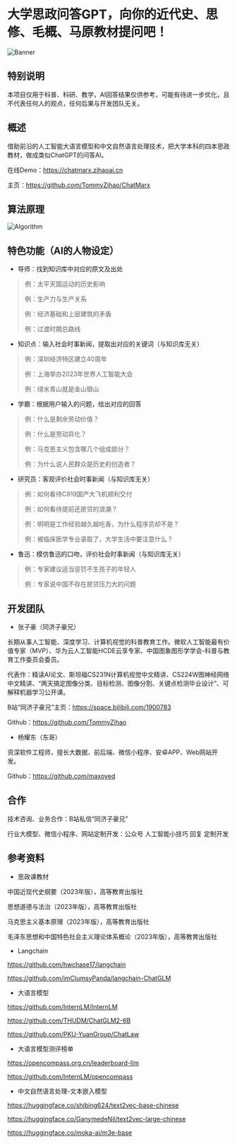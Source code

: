 # 大学思政问答GPT，向你的近代史、思修、毛概、马原教材提问吧！

![Banner](https://zihao-download.obs.cn-east-3.myhuaweicloud.com/20230715-charmarx/banner2.png)

## 特别说明

本项目仅用于科普、科研、教学，AI回答结果仅供参考，可能有待进一步优化，且不代表任何人的观点，任何后果与开发团队无关。

## 概述

借助前沿的人工智能大语言模型和中文自然语言处理技术，把大学本科的四本思政教材，做成类似ChatGPT的问答AI。

在线Demo：https://chatmarx.zihaoai.cn

主页：https://github.com/TommyZihao/ChatMarx

## 算法原理

![Algorithm](https://zihao-download.obs.cn-east-3.myhuaweicloud.com/20230715-charmarx/algorithm3.png)

## 特色功能（AI的人物设定）

- 导师：找到知识库中对应的原文及出处

> 例：太平天国运动的历史影响
> 
> 例：生产力与生产关系
>
> 例：经济基础和上层建筑的矛盾
>
> 例：过渡时期总路线

- 知识点：输入社会时事新闻，提取出对应的关键词（与知识库无关）

> 例：深圳经济特区建立40周年
>
> 例：上海举办2023年世界人工智能大会
>
> 例：绿水青山就是金山银山

- 学霸：根据用户输入的问题，给出对应的回答

> 例：什么是剩余劳动价值？
>
> 例：什么是劳动异化？
>
> 例：马克思主义包含哪几个组成部分？
>
> 例：为什么说人民群众是历史的创造者？

- 研究员：客观评价社会时事新闻（与知识库无关）

> 例：如何看待C919国产大飞机顺利交付
>
> 例：如何看待提前还房贷的浪潮？
>
> 例：明明是工作经验越久越吃香，为什么程序员却不是？
>
> 例：被临床医学专业录取了，大学生活中要注意什么？

- 鲁迅：模仿鲁迅的口吻，评价社会时事新闻（与知识库无关）

> 例：专家建议适当惩罚不生孩子的年轻人
>
> 例：专家说中国不存在房贷压力大的问题

## 开发团队

- 张子豪（同济子豪兄）

长期从事人工智能、深度学习、计算机视觉的科普教育工作。微软人工智能最有价值专家（MVP）、华为云人工智能HCDE云享专家、中国图象图形学学会-科普与教育工作委员会委员。

代表作：精读AI论文、斯坦福CS231N计算机视觉中文精讲、CS224W图神经网络中文精讲、“两天搞定图像分类、目标检测、图像分割、关键点检测毕业设计”、可解释机器学习公开课。

B站“同济子豪兄”主页：https://space.bilibili.com/1900783

Github：https://github.com/TommyZihao

- 杨耀东（东哥）

资深软件工程师，擅长大数据、前后端、微信小程序、安卓APP、Web网站开发。

Github：https://github.com/maxoyed

## 合作

技术咨询、业务合作：B站私信“同济子豪兄”

行业大模型、微信小程序、网站定制开发：公众号 人工智能小技巧 回复 定制开发

## 参考资料

- 思政课教材

中国近现代史纲要（2023年版），高等教育出版社

思想道德与法治（2023年版），高等教育出版社

马克思主义基本原理（2023年版），高等教育出版社

毛泽东思想和中国特色社会主义理论体系概论（2023年版），高等教育出版社

- Langchain

https://github.com/hwchase17/langchain

https://github.com/imClumsyPanda/langchain-ChatGLM

- 大语言模型

https://github.com/InternLM/InternLM

https://github.com/THUDM/ChatGLM2-6B

https://github.com/PKU-YuanGroup/ChatLaw

- 大语言模型测评榜单

https://opencompass.org.cn/leaderboard-llm

https://github.com/InternLM/opencompass

- 中文自然语言处理-文本嵌入模型

https://huggingface.co/shibing624/text2vec-base-chinese

https://huggingface.co/GanymedeNil/text2vec-large-chinese

https://huggingface.co/moka-ai/m3e-base

